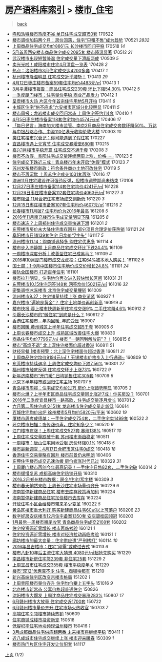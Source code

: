 [房产语料库索引](../../README.md)  > [楼市_住宅](楼市_住宅.md)
====
> [back](../README.md)

- [呼和浩特楼市热度不减 单日住宅成交超150套](http://jkwz.applinzi.com/ittc/6970570372222026756.html#%E5%91%BC%E5%92%8C%E6%B5%A9%E7%89%B9%E6%A5%BC%E5%B8%82%E7%83%AD%E5%BA%A6%E4%B8%8D%E5%87%8F+%E5%8D%95%E6%97%A5%E4%BD%8F%E5%AE%85%E6%88%90%E4%BA%A4%E8%B6%85150%E5%A5%97) 170522  
- [楼市调控加码两个月：房价回落，住宅“只租不售”成为趋势](http://jkwz.applinzi.com/ittc/6970012828206367748.html#%E6%A5%BC%E5%B8%82%E8%B0%83%E6%8E%A7%E5%8A%A0%E7%A0%81%E4%B8%A4%E4%B8%AA%E6%9C%88%EF%BC%9A%E6%88%BF%E4%BB%B7%E5%9B%9E%E8%90%BD%EF%BC%8C%E4%BD%8F%E5%AE%85%E2%80%9C%E5%8F%AA%E7%A7%9F%E4%B8%8D%E5%94%AE%E2%80%9D%E6%88%90%E4%B8%BA%E8%B6%8B%E5%8A%BF) 170521 *2832* 
- [上周商品住宅成交均价8861元 长沙楼市回归平稳](http://jkwz.applinzi.com/ittc/6968939892515013637.html#%E4%B8%8A%E5%91%A8%E5%95%86%E5%93%81%E4%BD%8F%E5%AE%85%E6%88%90%E4%BA%A4%E5%9D%87%E4%BB%B78861%E5%85%83+%E9%95%BF%E6%B2%99%E6%A5%BC%E5%B8%82%E5%9B%9E%E5%BD%92%E5%B9%B3%E7%A8%B3) 170518 *14* 
- [5月首周西安楼市商品住宅成交2095套 楼市降温显著](http://jkwz.applinzi.com/ittc/6966708155735098372.html#5%E6%9C%88%E9%A6%96%E5%91%A8%E8%A5%BF%E5%AE%89%E6%A5%BC%E5%B8%82%E5%95%86%E5%93%81%E4%BD%8F%E5%AE%85%E6%88%90%E4%BA%A42095%E5%A5%97+%E6%A5%BC%E5%B8%82%E9%99%8D%E6%B8%A9%E6%98%BE%E8%91%97) 170512 *21* 
- [武汉楼市出现短暂降温 住宅成交量下滑超两成](http://jkwz.applinzi.com/ittc/6965582103969268741.html#%E6%AD%A6%E6%B1%89%E6%A5%BC%E5%B8%82%E5%87%BA%E7%8E%B0%E7%9F%AD%E6%9A%82%E9%99%8D%E6%B8%A9+%E4%BD%8F%E5%AE%85%E6%88%90%E4%BA%A4%E9%87%8F%E4%B8%8B%E6%BB%91%E8%B6%85%E4%B8%A4%E6%88%90) 170509 *5* 
- [卖光光啦！咸阳楼市住宅4月清盘一览表](http://jkwz.applinzi.com/ittc/6961518348914394116.html#%E5%8D%96%E5%85%89%E5%85%89%E5%95%A6%EF%BC%81%E5%92%B8%E9%98%B3%E6%A5%BC%E5%B8%82%E4%BD%8F%E5%AE%854%E6%9C%88%E6%B8%85%E7%9B%98%E4%B8%80%E8%A7%88%E8%A1%A8) 170428 *2* 
- [热点：洛阳楼市3月住宅成交达4200多套](http://jkwz.applinzi.com/ittc/6957457898526475269.html#%E7%83%AD%E7%82%B9%EF%BC%9A%E6%B4%9B%E9%98%B3%E6%A5%BC%E5%B8%823%E6%9C%88%E4%BD%8F%E5%AE%85%E6%88%90%E4%BA%A4%E8%BE%BE4200%E5%A4%9A%E5%A5%97) 170417 *1* 
- [杭州楼市降温明显 住宅成交近乎腰斩！](http://jkwz.applinzi.com/ittc/6955961027370943493.html#%E6%9D%AD%E5%B7%9E%E6%A5%BC%E5%B8%82%E9%99%8D%E6%B8%A9%E6%98%8E%E6%98%BE+%E4%BD%8F%E5%AE%85%E6%88%90%E4%BA%A4%E8%BF%91%E4%B9%8E%E8%85%B0%E6%96%A9%EF%BC%81) 170413 *29* 
- [4月12日枣庄楼市备案59套住宅均价4483元/㎡](http://jkwz.applinzi.com/ittc/6955949306312918020.html#4%E6%9C%8812%E6%97%A5%E6%9E%A3%E5%BA%84%E6%A5%BC%E5%B8%82%E5%A4%87%E6%A1%8859%E5%A5%97%E4%BD%8F%E5%AE%85%E5%9D%87%E4%BB%B74483%E5%85%83%2F%E3%8E%A1) 170413 *1* 
- [3月平潭楼市报告：商品住宅成交239套 环比下降54.30%](http://jkwz.applinzi.com/ittc/6955678690447983620.html#3%E6%9C%88%E5%B9%B3%E6%BD%AD%E6%A5%BC%E5%B8%82%E6%8A%A5%E5%91%8A%EF%BC%9A%E5%95%86%E5%93%81%E4%BD%8F%E5%AE%85%E6%88%90%E4%BA%A4239%E5%A5%97+%E7%8E%AF%E6%AF%94%E4%B8%8B%E9%99%8D54.30%25) 170412 *5* 
- [一季度厦门楼市：住宅量价平稳 商业产品发力](http://jkwz.applinzi.com/ittc/6955566649699730437.html#%E4%B8%80%E5%AD%A3%E5%BA%A6%E5%8E%A6%E9%97%A8%E6%A5%BC%E5%B8%82%EF%BC%9A%E4%BD%8F%E5%AE%85%E9%87%8F%E4%BB%B7%E5%B9%B3%E7%A8%B3+%E5%95%86%E4%B8%9A%E4%BA%A7%E5%93%81%E5%8F%91%E5%8A%9B) 170412 *1* 
- [呈贡楼市火热 片区今年首宗住宅用地5月开拍](http://jkwz.applinzi.com/ittc/6955343295264850949.html#%E5%91%88%E8%B4%A1%E6%A5%BC%E5%B8%82%E7%81%AB%E7%83%AD+%E7%89%87%E5%8C%BA%E4%BB%8A%E5%B9%B4%E9%A6%96%E5%AE%97%E4%BD%8F%E5%AE%85%E7%94%A8%E5%9C%B05%E6%9C%88%E5%BC%80%E6%8B%8D) 170411 *6* 
- [主城区住宅“供不应求”六安楼市区域分化较明显](http://jkwz.applinzi.com/ittc/6955212785054123012.html#%E4%B8%BB%E5%9F%8E%E5%8C%BA%E4%BD%8F%E5%AE%85%E2%80%9C%E4%BE%9B%E4%B8%8D%E5%BA%94%E6%B1%82%E2%80%9D%E5%85%AD%E5%AE%89%E6%A5%BC%E5%B8%82%E5%8C%BA%E5%9F%9F%E5%88%86%E5%8C%96%E8%BE%83%E6%98%8E%E6%98%BE) 170411 *5* 
- [楼市周报：龙岩楼市成交回归常态 上周住宅签约114套](http://jkwz.applinzi.com/ittc/6954910236715516933.html#%E6%A5%BC%E5%B8%82%E5%91%A8%E6%8A%A5%EF%BC%9A%E9%BE%99%E5%B2%A9%E6%A5%BC%E5%B8%82%E6%88%90%E4%BA%A4%E5%9B%9E%E5%BD%92%E5%B8%B8%E6%80%81+%E4%B8%8A%E5%91%A8%E4%BD%8F%E5%AE%85%E7%AD%BE%E7%BA%A6114%E5%A5%97) 170410 *1* 
- [4月5日枣庄楼市备案118套住宅均价4574元/㎡](http://jkwz.applinzi.com/ittc/6953364886997435397.html#4%E6%9C%885%E6%97%A5%E6%9E%A3%E5%BA%84%E6%A5%BC%E5%B8%82%E5%A4%87%E6%A1%88118%E5%A5%97%E4%BD%8F%E5%AE%85%E5%9D%87%E4%BB%B74574%E5%85%83%2F%E3%8E%A1) 170406 *17* 
- [「每日昱言」海南加大楼市监管、南京2月商品住宅成交套数环降50%、万达与中银战略合作、中渝110亿港元收购伦敦大楼](http://jkwz.applinzi.com/ittc/6940708262025626628.html#%E3%80%8C%E6%AF%8F%E6%97%A5%E6%98%B1%E8%A8%80%E3%80%8D%E6%B5%B7%E5%8D%97%E5%8A%A0%E5%A4%A7%E6%A5%BC%E5%B8%82%E7%9B%91%E7%AE%A1%E3%80%81%E5%8D%97%E4%BA%AC2%E6%9C%88%E5%95%86%E5%93%81%E4%BD%8F%E5%AE%85%E6%88%90%E4%BA%A4%E5%A5%97%E6%95%B0%E7%8E%AF%E9%99%8D50%25%E3%80%81%E4%B8%87%E8%BE%BE%E4%B8%8E%E4%B8%AD%E9%93%B6%E6%88%98%E7%95%A5%E5%90%88%E4%BD%9C%E3%80%81%E4%B8%AD%E6%B8%9D110%E4%BA%BF%E6%B8%AF%E5%85%83%E6%94%B6%E8%B4%AD%E4%BC%A6%E6%95%A6%E5%A4%A7%E6%A5%BC) 170303 *10* 
- [类住宅楼市兴衰记：你可能遇到了假住宅](http://jkwz.applinzi.com/ittc/6939372709015454725.html#%E7%B1%BB%E4%BD%8F%E5%AE%85%E6%A5%BC%E5%B8%82%E5%85%B4%E8%A1%B0%E8%AE%B0%EF%BC%9A%E4%BD%A0%E5%8F%AF%E8%83%BD%E9%81%87%E5%88%B0%E4%BA%86%E5%81%87%E4%BD%8F%E5%AE%85) 170227  
- [宜昌楼市遇上元宵节 住宅成交暴增至680套](http://jkwz.applinzi.com/ittc/6934890631314015237.html#%E5%AE%9C%E6%98%8C%E6%A5%BC%E5%B8%82%E9%81%87%E4%B8%8A%E5%85%83%E5%AE%B5%E8%8A%82+%E4%BD%8F%E5%AE%85%E6%88%90%E4%BA%A4%E6%9A%B4%E5%A2%9E%E8%87%B3680%E5%A5%97) 170215  
- [嘉兴1月楼市平稳开篇 住宅成交不满千套](http://jkwz.applinzi.com/ittc/6932242867266520069.html#%E5%98%89%E5%85%B41%E6%9C%88%E6%A5%BC%E5%B8%82%E5%B9%B3%E7%A8%B3%E5%BC%80%E7%AF%87+%E4%BD%8F%E5%AE%85%E6%88%90%E4%BA%A4%E4%B8%8D%E6%BB%A1%E5%8D%83%E5%A5%97) 170208 *3* 
- [楼市不放假，阜阳住宅成交量连续两周上涨，价格······](http://jkwz.applinzi.com/ittc/6926434721545585668.html#%E6%A5%BC%E5%B8%82%E4%B8%8D%E6%94%BE%E5%81%87%EF%BC%8C%E9%98%9C%E9%98%B3%E4%BD%8F%E5%AE%85%E6%88%90%E4%BA%A4%E9%87%8F%E8%BF%9E%E7%BB%AD%E4%B8%A4%E5%91%A8%E4%B8%8A%E6%B6%A8%EF%BC%8C%E4%BB%B7%E6%A0%BC%C2%B7%C2%B7%C2%B7%C2%B7%C2%B7%C2%B7) 170123 *5* 
- [住宅成交下跌近三成！青岛楼市年末开启“休假”模式](http://jkwz.applinzi.com/ittc/6926363228132344837.html#%E4%BD%8F%E5%AE%85%E6%88%90%E4%BA%A4%E4%B8%8B%E8%B7%8C%E8%BF%91%E4%B8%89%E6%88%90%EF%BC%81%E9%9D%92%E5%B2%9B%E6%A5%BC%E5%B8%82%E5%B9%B4%E6%9C%AB%E5%BC%80%E5%90%AF%E2%80%9C%E4%BC%91%E5%81%87%E2%80%9D%E6%A8%A1%E5%BC%8F) 170123 *7* 
- [苏州发布楼市新政：符合条件商办土地可改住宅](http://jkwz.applinzi.com/ittc/6924880348705195012.html#%E8%8B%8F%E5%B7%9E%E5%8F%91%E5%B8%83%E6%A5%BC%E5%B8%82%E6%96%B0%E6%94%BF%EF%BC%9A%E7%AC%A6%E5%90%88%E6%9D%A1%E4%BB%B6%E5%95%86%E5%8A%9E%E5%9C%9F%E5%9C%B0%E5%8F%AF%E6%94%B9%E4%BD%8F%E5%AE%85) 170119 *5* 
- [楼市不再沉默 上周苏住宅成交1031套再涨](http://jkwz.applinzi.com/ittc/6923722775411033092.html#%E6%A5%BC%E5%B8%82%E4%B8%8D%E5%86%8D%E6%B2%89%E9%BB%98+%E4%B8%8A%E5%91%A8%E8%8B%8F%E4%BD%8F%E5%AE%85%E6%88%90%E4%BA%A41031%E5%A5%97%E5%86%8D%E6%B6%A8) 170116 *17* 
- [澳洲11月住宅建设许可强劲反弹，但楼市调整期尚未结束](http://jkwz.applinzi.com/ittc/6921160288337658884.html#%E6%BE%B3%E6%B4%B211%E6%9C%88%E4%BD%8F%E5%AE%85%E5%BB%BA%E8%AE%BE%E8%AE%B8%E5%8F%AF%E5%BC%BA%E5%8A%B2%E5%8F%8D%E5%BC%B9%EF%BC%8C%E4%BD%86%E6%A5%BC%E5%B8%82%E8%B0%83%E6%95%B4%E6%9C%9F%E5%B0%9A%E6%9C%AA%E7%BB%93%E6%9D%9F) 170109  
- [12月27日枣庄楼市备案114套住宅均价4241元/㎡](http://jkwz.applinzi.com/ittc/6916623498859774981.html#12%E6%9C%8827%E6%97%A5%E6%9E%A3%E5%BA%84%E6%A5%BC%E5%B8%82%E5%A4%87%E6%A1%88114%E5%A5%97%E4%BD%8F%E5%AE%85%E5%9D%87%E4%BB%B74241%E5%85%83%2F%E3%8E%A1) 161228  
- [12月26日枣庄楼市备案112套住宅均价4063元/㎡](http://jkwz.applinzi.com/ittc/6916264757043921925.html#12%E6%9C%8826%E6%97%A5%E6%9E%A3%E5%BA%84%E6%A5%BC%E5%B8%82%E5%A4%87%E6%A1%88112%E5%A5%97%E4%BD%8F%E5%AE%85%E5%9D%87%E4%BB%B74063%E5%85%83%2F%E3%8E%A1) 161227 *3* 
- [楼市降温 11月合肥住宅市场成交创新低](http://jkwz.applinzi.com/ittc/6913652443107034117.html#%E6%A5%BC%E5%B8%82%E9%99%8D%E6%B8%A9+11%E6%9C%88%E5%90%88%E8%82%A5%E4%BD%8F%E5%AE%85%E5%B8%82%E5%9C%BA%E6%88%90%E4%BA%A4%E5%88%9B%E6%96%B0%E4%BD%8E) 161220 *3* 
- [12月15日枣庄楼市备案107套住宅均价4607元/㎡](http://jkwz.applinzi.com/ittc/6912195640506713093.html#12%E6%9C%8815%E6%97%A5%E6%9E%A3%E5%BA%84%E6%A5%BC%E5%B8%82%E5%A4%87%E6%A1%88107%E5%A5%97%E4%BD%8F%E5%AE%85%E5%9D%87%E4%BB%B74607%E5%85%83%2F%E3%8E%A1) 161216 *2* 
- [长春楼市11月破7 住宅均价为2016年最高](http://jkwz.applinzi.com/ittc/6909320472641930245.html#%E9%95%BF%E6%98%A5%E6%A5%BC%E5%B8%8211%E6%9C%88%E7%A0%B47+%E4%BD%8F%E5%AE%85%E5%9D%87%E4%BB%B7%E4%B8%BA2016%E5%B9%B4%E6%9C%80%E9%AB%98) 161208 *5* 
- [2016年11月南充楼市住宅成交量明显下降](http://jkwz.applinzi.com/ittc/6908185128840201220.html#2016%E5%B9%B411%E6%9C%88%E5%8D%97%E5%85%85%E6%A5%BC%E5%B8%82%E4%BD%8F%E5%AE%85%E6%88%90%E4%BA%A4%E9%87%8F%E6%98%8E%E6%98%BE%E4%B8%8B%E9%99%8D) 161205 *8* 
- [楼市速冻？上周郑州住宅成交量快速下滑](http://jkwz.applinzi.com/ittc/6906535552727122949.html#%E6%A5%BC%E5%B8%82%E9%80%9F%E5%86%BB%EF%BC%9F%E4%B8%8A%E5%91%A8%E9%83%91%E5%B7%9E%E4%BD%8F%E5%AE%85%E6%88%90%E4%BA%A4%E9%87%8F%E5%BF%AB%E9%80%9F%E4%B8%8B%E6%BB%91) 161201 *2* 
- [东莞楼市房价未大降住宅库存回升 部分项目合理定价获热销](http://jkwz.applinzi.com/ittc/6902973420681036805.html#%E4%B8%9C%E8%8E%9E%E6%A5%BC%E5%B8%82%E6%88%BF%E4%BB%B7%E6%9C%AA%E5%A4%A7%E9%99%8D%E4%BD%8F%E5%AE%85%E5%BA%93%E5%AD%98%E5%9B%9E%E5%8D%87+%E9%83%A8%E5%88%86%E9%A1%B9%E7%9B%AE%E5%90%88%E7%90%86%E5%AE%9A%E4%BB%B7%E8%8E%B7%E7%83%AD%E9%94%80) 161121 *24* 
- [阜阳楼市日销139套住宅 日均价“7字头”](http://jkwz.applinzi.com/ittc/6901430307676226564.html#%E9%98%9C%E9%98%B3%E6%A5%BC%E5%B8%82%E6%97%A5%E9%94%80139%E5%A5%97%E4%BD%8F%E5%AE%85+%E6%97%A5%E5%9D%87%E4%BB%B7%E2%80%9C7%E5%AD%97%E5%A4%B4%E2%80%9D) 161117 *5* 
- [沧州楼市11.14：购商铺选择多 购住宅优惠多](http://jkwz.applinzi.com/ittc/6900289747410224132.html#%E6%B2%A7%E5%B7%9E%E6%A5%BC%E5%B8%8211.14%EF%BC%9A%E8%B4%AD%E5%95%86%E9%93%BA%E9%80%89%E6%8B%A9%E5%A4%9A+%E8%B4%AD%E4%BD%8F%E5%AE%85%E4%BC%98%E6%83%A0%E5%A4%9A) 161114 *4* 
- [楼市步入冷静期 上月商品住宅成交环比下跌24.4%](http://jkwz.applinzi.com/ittc/6898465757897163781.html#%E6%A5%BC%E5%B8%82%E6%AD%A5%E5%85%A5%E5%86%B7%E9%9D%99%E6%9C%9F+%E4%B8%8A%E6%9C%88%E5%95%86%E5%93%81%E4%BD%8F%E5%AE%85%E6%88%90%E4%BA%A4%E7%8E%AF%E6%AF%94%E4%B8%8B%E8%B7%8C24.4%25) 161109  
- [一周楼市深度分析｜改善型住宅已成黑马？](http://jkwz.applinzi.com/ittc/6898426486809166853.html#%E4%B8%80%E5%91%A8%E6%A5%BC%E5%B8%82%E6%B7%B1%E5%BA%A6%E5%88%86%E6%9E%90%EF%BD%9C%E6%94%B9%E5%96%84%E5%9E%8B%E4%BD%8F%E5%AE%85%E5%B7%B2%E6%88%90%E9%BB%91%E9%A9%AC%EF%BC%9F) 161109 *4* 
- [2016年10月厦门楼市成交龙虎榜；住宅64%被本地人购买！](http://jkwz.applinzi.com/ittc/6895829626332382212.html#2016%E5%B9%B410%E6%9C%88%E5%8E%A6%E9%97%A8%E6%A5%BC%E5%B8%82%E6%88%90%E4%BA%A4%E9%BE%99%E8%99%8E%E6%A6%9C%EF%BC%9B%E4%BD%8F%E5%AE%8564%25%E8%A2%AB%E6%9C%AC%E5%9C%B0%E4%BA%BA%E8%B4%AD%E4%B9%B0%EF%BC%81) 161102 *5* 
- [国土部：1-9月中国楼市住宅地价成交价增长24.8%](http://jkwz.applinzi.com/ittc/6895491454373200901.html#%E5%9B%BD%E5%9C%9F%E9%83%A8%EF%BC%9A1-9%E6%9C%88%E4%B8%AD%E5%9B%BD%E6%A5%BC%E5%B8%82%E4%BD%8F%E5%AE%85%E5%9C%B0%E4%BB%B7%E6%88%90%E4%BA%A4%E4%BB%B7%E5%A2%9E%E9%95%BF24.8%25) 161101 *24* 
- [接轨全国楼市 打造百年住宅](http://jkwz.applinzi.com/ittc/6895348098154365956.html#%E6%8E%A5%E8%BD%A8%E5%85%A8%E5%9B%BD%E6%A5%BC%E5%B8%82+%E6%89%93%E9%80%A0%E7%99%BE%E5%B9%B4%E4%BD%8F%E5%AE%85) 161101  
- [楼市拉升明显，住宅地价再次进入较快增长区间](http://jkwz.applinzi.com/ittc/6895156770502083588.html#%E6%A5%BC%E5%B8%82%E6%8B%89%E5%8D%87%E6%98%8E%E6%98%BE%EF%BC%8C%E4%BD%8F%E5%AE%85%E5%9C%B0%E4%BB%B7%E5%86%8D%E6%AC%A1%E8%BF%9B%E5%85%A5%E8%BE%83%E5%BF%AB%E5%A2%9E%E9%95%BF%E5%8C%BA%E9%97%B4) 161031 *31* 
- [东莞楼市10.15住宅网签148套 网签均价15021元/㎡](http://jkwz.applinzi.com/ittc/6889682924508546053.html#%E4%B8%9C%E8%8E%9E%E6%A5%BC%E5%B8%8210.15%E4%BD%8F%E5%AE%85%E7%BD%91%E7%AD%BE148%E5%A5%97+%E7%BD%91%E7%AD%BE%E5%9D%87%E4%BB%B715021%E5%85%83%2F%E3%8E%A1) 161016 *32* 
- [密集调控冰冻楼市 北京住宅成交量腰斩](http://jkwz.applinzi.com/ittc/6887127984854533124.html#%E5%AF%86%E9%9B%86%E8%B0%83%E6%8E%A7%E5%86%B0%E5%86%BB%E6%A5%BC%E5%B8%82+%E5%8C%97%E4%BA%AC%E4%BD%8F%E5%AE%85%E6%88%90%E4%BA%A4%E9%87%8F%E8%85%B0%E6%96%A9) 161009  
- [沧州楼市9.27：住宅销量持续上涨 商业渐紧](http://jkwz.applinzi.com/ittc/6882531151599633413.html#%E6%B2%A7%E5%B7%9E%E6%A5%BC%E5%B8%829.27%EF%BC%9A%E4%BD%8F%E5%AE%85%E9%94%80%E9%87%8F%E6%8C%81%E7%BB%AD%E4%B8%8A%E6%B6%A8+%E5%95%86%E4%B8%9A%E6%B8%90%E7%B4%A7) 160927 *1* 
- [嘉兴楼市“遍地是黄金”？ 住宅土地单价再创新高](http://jkwz.applinzi.com/ittc/6879614487610541061.html#%E5%98%89%E5%85%B4%E6%A5%BC%E5%B8%82%E2%80%9C%E9%81%8D%E5%9C%B0%E6%98%AF%E9%BB%84%E9%87%91%E2%80%9D%EF%BC%9F+%E4%BD%8F%E5%AE%85%E5%9C%9F%E5%9C%B0%E5%8D%95%E4%BB%B7%E5%86%8D%E5%88%9B%E6%96%B0%E9%AB%98) 160919 *4* 
- [楼市快报:蓉上楼市快周新房住宅成交涨9% 二手住宅降4.6%](http://jkwz.applinzi.com/ittc/6876926700054643716.html#%E6%A5%BC%E5%B8%82%E5%BF%AB%E6%8A%A5%3A%E8%93%89%E4%B8%8A%E6%A5%BC%E5%B8%82%E5%BF%AB%E5%91%A8%E6%96%B0%E6%88%BF%E4%BD%8F%E5%AE%85%E6%88%90%E4%BA%A4%E6%B6%A89%25+%E4%BA%8C%E6%89%8B%E4%BD%8F%E5%AE%85%E9%99%8D4.6%25) 160912 *2* 
- [引爆长沙楼市的“微住宅”到底是什么？](http://jkwz.applinzi.com/ittc/6876901896949859332.html#%E5%BC%95%E7%88%86%E9%95%BF%E6%B2%99%E6%A5%BC%E5%B8%82%E7%9A%84%E2%80%9C%E5%BE%AE%E4%BD%8F%E5%AE%85%E2%80%9D%E5%88%B0%E5%BA%95%E6%98%AF%E4%BB%80%E4%B9%88%EF%BC%9F) 160912 *2* 
- [香港住宅楼市 - 年内回暖, 年底受压](http://jkwz.applinzi.com/ittc/6875161292393939973.html#%E9%A6%99%E6%B8%AF%E4%BD%8F%E5%AE%85%E6%A5%BC%E5%B8%82+-+%E5%B9%B4%E5%86%85%E5%9B%9E%E6%9A%96%2C+%E5%B9%B4%E5%BA%95%E5%8F%97%E5%8E%8B) 160907  
- [楼市回暖 黄州城区上半年住宅成交超5千套](http://jkwz.applinzi.com/ittc/6874320120939283461.html#%E6%A5%BC%E5%B8%82%E5%9B%9E%E6%9A%96+%E9%BB%84%E5%B7%9E%E5%9F%8E%E5%8C%BA%E4%B8%8A%E5%8D%8A%E5%B9%B4%E4%BD%8F%E5%AE%85%E6%88%90%E4%BA%A4%E8%B6%855%E5%8D%83%E5%A5%97) 160905 *6* 
- [上周长春楼市成交上升 成熟区域改善住宅火爆](http://jkwz.applinzi.com/ittc/6872162271555486724.html#%E4%B8%8A%E5%91%A8%E9%95%BF%E6%98%A5%E6%A5%BC%E5%B8%82%E6%88%90%E4%BA%A4%E4%B8%8A%E5%8D%87+%E6%88%90%E7%86%9F%E5%8C%BA%E5%9F%9F%E6%94%B9%E5%96%84%E4%BD%8F%E5%AE%85%E7%81%AB%E7%88%86) 160830  
- [商品住宅均价7796元/㎡ 楼市 ”一朝回到解放前”？！](http://jkwz.applinzi.com/ittc/6866651002249413636.html#%E5%95%86%E5%93%81%E4%BD%8F%E5%AE%85%E5%9D%87%E4%BB%B77796%E5%85%83%2F%E3%8E%A1+%E6%A5%BC%E5%B8%82+%E2%80%9D%E4%B8%80%E6%9C%9D%E5%9B%9E%E5%88%B0%E8%A7%A3%E6%94%BE%E5%89%8D%E2%80%9D%EF%BC%9F%EF%BC%81) 160815 *6* 
- [楼市“高烧不退” 北上深住宅楼面价超过香港](http://jkwz.applinzi.com/ittc/6865139839846056964.html#%E6%A5%BC%E5%B8%82%E2%80%9C%E9%AB%98%E7%83%A7%E4%B8%8D%E9%80%80%E2%80%9D+%E5%8C%97%E4%B8%8A%E6%B7%B1%E4%BD%8F%E5%AE%85%E6%A5%BC%E9%9D%A2%E4%BB%B7%E8%B6%85%E8%BF%87%E9%A6%99%E6%B8%AF) 160811 *51* 
- [财经早餐 |楼市预警：北上深住宅楼面价超过香港](http://jkwz.applinzi.com/ittc/6865028606799119365.html#%E8%B4%A2%E7%BB%8F%E6%97%A9%E9%A4%90+%7C%E6%A5%BC%E5%B8%82%E9%A2%84%E8%AD%A6%EF%BC%9A%E5%8C%97%E4%B8%8A%E6%B7%B1%E4%BD%8F%E5%AE%85%E6%A5%BC%E9%9D%A2%E4%BB%B7%E8%B6%85%E8%BF%87%E9%A6%99%E6%B8%AF) 160811 *21* 
- [上周商品住宅均价9194元/㎡！无锡楼市价格步入上行通道~](http://jkwz.applinzi.com/ittc/6864397785218155525.html#%E4%B8%8A%E5%91%A8%E5%95%86%E5%93%81%E4%BD%8F%E5%AE%85%E5%9D%87%E4%BB%B79194%E5%85%83%2F%E3%8E%A1%EF%BC%81%E6%97%A0%E9%94%A1%E6%A5%BC%E5%B8%82%E4%BB%B7%E6%A0%BC%E6%AD%A5%E5%85%A5%E4%B8%8A%E8%A1%8C%E9%80%9A%E9%81%93%7E) 160809 *10* 
- [东莞楼市持续遇冷 上周住宅成交均价下跌7.56%](http://jkwz.applinzi.com/ittc/6861338199925982212.html#%E4%B8%9C%E8%8E%9E%E6%A5%BC%E5%B8%82%E6%8C%81%E7%BB%AD%E9%81%87%E5%86%B7+%E4%B8%8A%E5%91%A8%E4%BD%8F%E5%AE%85%E6%88%90%E4%BA%A4%E5%9D%87%E4%BB%B7%E4%B8%8B%E8%B7%8C7.56%25) 160801 *27* 
- [福州楼市触底反弹 住宅成交环比上涨73%](http://jkwz.applinzi.com/ittc/6857685106772411396.html#%E7%A6%8F%E5%B7%9E%E6%A5%BC%E5%B8%82%E8%A7%A6%E5%BA%95%E5%8F%8D%E5%BC%B9+%E4%BD%8F%E5%AE%85%E6%88%90%E4%BA%A4%E7%8E%AF%E6%AF%94%E4%B8%8A%E6%B6%A873%25) 160722 *9* 
- [新年济南楼市“开门暖” 日均销售住宅305套](http://jkwz.applinzi.com/ittc/6849468160365036549.html#%E6%96%B0%E5%B9%B4%E6%B5%8E%E5%8D%97%E6%A5%BC%E5%B8%82%E2%80%9C%E5%BC%80%E9%97%A8%E6%9A%96%E2%80%9D+%E6%97%A5%E5%9D%87%E9%94%80%E5%94%AE%E4%BD%8F%E5%AE%85305%E5%A5%97) 160709 *6* 
- [北京下半年楼市或回归住宅主场](http://jkwz.applinzi.com/ittc/6852158780342797317.html#%E5%8C%97%E4%BA%AC%E4%B8%8B%E5%8D%8A%E5%B9%B4%E6%A5%BC%E5%B8%82%E6%88%96%E5%9B%9E%E5%BD%92%E4%BD%8F%E5%AE%85%E4%B8%BB%E5%9C%BA) 160707 *5* 
- [青岛楼市周报：住宅成交均价过万 房价上涨趋势明显](http://jkwz.applinzi.com/ittc/6851293487567471620.html#%E9%9D%92%E5%B2%9B%E6%A5%BC%E5%B8%82%E5%91%A8%E6%8A%A5%EF%BC%9A%E4%BD%8F%E5%AE%85%E6%88%90%E4%BA%A4%E5%9D%87%E4%BB%B7%E8%BF%87%E4%B8%87+%E6%88%BF%E4%BB%B7%E4%B8%8A%E6%B6%A8%E8%B6%8B%E5%8A%BF%E6%98%8E%E6%98%BE) 160705 *3* 
- [楼市火爆？上半年市区商品住宅成交量同比涨近7成！你买房没？](http://jkwz.applinzi.com/ittc/6849939692841337860.html#%E6%A5%BC%E5%B8%82%E7%81%AB%E7%88%86%EF%BC%9F%E4%B8%8A%E5%8D%8A%E5%B9%B4%E5%B8%82%E5%8C%BA%E5%95%86%E5%93%81%E4%BD%8F%E5%AE%85%E6%88%90%E4%BA%A4%E9%87%8F%E5%90%8C%E6%AF%94%E6%B6%A8%E8%BF%917%E6%88%90%EF%BC%81%E4%BD%A0%E4%B9%B0%E6%88%BF%E6%B2%A1%EF%BC%9F) 160701  
- [2016年二季度宜昌楼市一路高歌，住宅成交量逐月增长](http://jkwz.applinzi.com/ittc/6849931384701060101.html#2016%E5%B9%B4%E4%BA%8C%E5%AD%A3%E5%BA%A6%E5%AE%9C%E6%98%8C%E6%A5%BC%E5%B8%82%E4%B8%80%E8%B7%AF%E9%AB%98%E6%AD%8C%EF%BC%8C%E4%BD%8F%E5%AE%85%E6%88%90%E4%BA%A4%E9%87%8F%E9%80%90%E6%9C%88%E5%A2%9E%E9%95%BF) 160701 *2* 
- [六月第二周住宅成交151套 龙岩楼市住宅成交量走新低](http://jkwz.applinzi.com/ittc/6843633659055440900.html#%E5%85%AD%E6%9C%88%E7%AC%AC%E4%BA%8C%E5%91%A8%E4%BD%8F%E5%AE%85%E6%88%90%E4%BA%A4151%E5%A5%97+%E9%BE%99%E5%B2%A9%E6%A5%BC%E5%B8%82%E4%BD%8F%E5%AE%85%E6%88%90%E4%BA%A4%E9%87%8F%E8%B5%B0%E6%96%B0%E4%BD%8E) 160614  
- [百城住宅均价出炉 徐州楼市5月均价5820元/平米](http://jkwz.applinzi.com/ittc/6839086312694760453.html#%E7%99%BE%E5%9F%8E%E4%BD%8F%E5%AE%85%E5%9D%87%E4%BB%B7%E5%87%BA%E7%82%89+%E5%BE%90%E5%B7%9E%E6%A5%BC%E5%B8%825%E6%9C%88%E5%9D%87%E4%BB%B75820%E5%85%83%2F%E5%B9%B3%E7%B1%B3) 160602 *19* 
- [厦楼市周考成绩单：一手住宅成交754套，二手住宅卖1499套](http://jkwz.applinzi.com/ittc/6835171912954938372.html#%E5%8E%A6%E6%A5%BC%E5%B8%82%E5%91%A8%E8%80%83%E6%88%90%E7%BB%A9%E5%8D%95%EF%BC%9A%E4%B8%80%E6%89%8B%E4%BD%8F%E5%AE%85%E6%88%90%E4%BA%A4754%E5%A5%97%EF%BC%8C%E4%BA%8C%E6%89%8B%E4%BD%8F%E5%AE%85%E5%8D%961499%E5%A5%97) 160522 *3* 
- [环京楼市扫描：夜传涨价声，住宅知多少？](http://jkwz.applinzi.com/ittc/6834316834291319812.html#%E7%8E%AF%E4%BA%AC%E6%A5%BC%E5%B8%82%E6%89%AB%E6%8F%8F%EF%BC%9A%E5%A4%9C%E4%BC%A0%E6%B6%A8%E4%BB%B7%E5%A3%B0%EF%BC%8C%E4%BD%8F%E5%AE%85%E7%9F%A5%E5%A4%9A%E5%B0%91%EF%BC%9F) 160520 *9* 
- [江门楼市疯涨！上周住宅成交527套 暴涨138%](http://jkwz.applinzi.com/ittc/6833126822493291525.html#%E6%B1%9F%E9%97%A8%E6%A5%BC%E5%B8%82%E7%96%AF%E6%B6%A8%EF%BC%81%E4%B8%8A%E5%91%A8%E4%BD%8F%E5%AE%85%E6%88%90%E4%BA%A4527%E5%A5%97+%E6%9A%B4%E6%B6%A8138%25) 160517 *10* 
- [上周住宅成交量跌破千套 苏州楼市渐趋稳定](http://jkwz.applinzi.com/ittc/6830876687180760068.html#%E4%B8%8A%E5%91%A8%E4%BD%8F%E5%AE%85%E6%88%90%E4%BA%A4%E9%87%8F%E8%B7%8C%E7%A0%B4%E5%8D%83%E5%A5%97+%E8%8B%8F%E5%B7%9E%E6%A5%BC%E5%B8%82%E6%B8%90%E8%B6%8B%E7%A8%B3%E5%AE%9A) 160511  
- [一周楼市：唐山住宅用地受限 房价环降0.1%](http://jkwz.applinzi.com/ittc/6822467931438842885.html#%E4%B8%80%E5%91%A8%E6%A5%BC%E5%B8%82%EF%BC%9A%E5%94%90%E5%B1%B1%E4%BD%8F%E5%AE%85%E7%94%A8%E5%9C%B0%E5%8F%97%E9%99%90+%E6%88%BF%E4%BB%B7%E7%8E%AF%E9%99%8D0.1%25) 160418 *5* 
- [楼市最新调查：4月17日合肥市区住宅0成交](http://jkwz.applinzi.com/ittc/6822348369246553093.html#%E6%A5%BC%E5%B8%82%E6%9C%80%E6%96%B0%E8%B0%83%E6%9F%A5%EF%BC%9A4%E6%9C%8817%E6%97%A5%E5%90%88%E8%82%A5%E5%B8%82%E5%8C%BA%E4%BD%8F%E5%AE%850%E6%88%90%E4%BA%A4) 160418 *18* 
- [香港住宅交易量略有回升 楼市前景仍未明朗](http://jkwz.applinzi.com/ittc/6818000009769272324.html#%E9%A6%99%E6%B8%AF%E4%BD%8F%E5%AE%85%E4%BA%A4%E6%98%93%E9%87%8F%E7%95%A5%E6%9C%89%E5%9B%9E%E5%8D%87+%E6%A5%BC%E5%B8%82%E5%89%8D%E6%99%AF%E4%BB%8D%E6%9C%AA%E6%98%8E%E6%9C%97) 160406  
- [东莞住宅楼市成交迅速放缓 房价疯涨时代已过](http://jkwz.applinzi.com/ittc/6814957453716227077.html#%E4%B8%9C%E8%8E%9E%E4%BD%8F%E5%AE%85%E6%A5%BC%E5%B8%82%E6%88%90%E4%BA%A4%E8%BF%85%E9%80%9F%E6%94%BE%E7%BC%93+%E6%88%BF%E4%BB%B7%E7%96%AF%E6%B6%A8%E6%97%B6%E4%BB%A3%E5%B7%B2%E8%BF%87) 160329 *31* 
- [上周厦门楼市再创今年最高记录！一手住宅日售82套，二手住宅破](http://jkwz.applinzi.com/ittc/6809372242982994948.html#%E4%B8%8A%E5%91%A8%E5%8E%A6%E9%97%A8%E6%A5%BC%E5%B8%82%E5%86%8D%E5%88%9B%E4%BB%8A%E5%B9%B4%E6%9C%80%E9%AB%98%E8%AE%B0%E5%BD%95%EF%BC%81%E4%B8%80%E6%89%8B%E4%BD%8F%E5%AE%85%E6%97%A5%E5%94%AE82%E5%A5%97%EF%BC%8C%E4%BA%8C%E6%89%8B%E4%BD%8F%E5%AE%85%E7%A0%B4) 160314 *3* 
- [楼市缓慢复苏 成都高端住宅热销开局](http://jkwz.applinzi.com/ittc/6807879482916471812.html#%E6%A5%BC%E5%B8%82%E7%BC%93%E6%85%A2%E5%A4%8D%E8%8B%8F+%E6%88%90%E9%83%BD%E9%AB%98%E7%AB%AF%E4%BD%8F%E5%AE%85%E7%83%AD%E9%94%80%E5%BC%80%E5%B1%80) 160310  
- [2016.2月郑州楼市数据：房企/住宅/写字楼](http://jkwz.applinzi.com/ittc/6807506000420537349.html#2016.2%E6%9C%88%E9%83%91%E5%B7%9E%E6%A5%BC%E5%B8%82%E6%95%B0%E6%8D%AE%EF%BC%9A%E6%88%BF%E4%BC%81%2F%E4%BD%8F%E5%AE%85%2F%E5%86%99%E5%AD%97%E6%A5%BC) 160309 *3* 
- [楼市春天悄然来临 上周长沙住宅市场量价齐升](http://jkwz.applinzi.com/ittc/6804282818293138437.html#%E6%A5%BC%E5%B8%82%E6%98%A5%E5%A4%A9%E6%82%84%E7%84%B6%E6%9D%A5%E4%B8%B4+%E4%B8%8A%E5%91%A8%E9%95%BF%E6%B2%99%E4%BD%8F%E5%AE%85%E5%B8%82%E5%9C%BA%E9%87%8F%E4%BB%B7%E9%BD%90%E5%8D%87) 160229 *6* 
- [海南暂停新建商品住宅 楼市去库存政策再加码](http://jkwz.applinzi.com/ittc/6802448713393898500.html#%E6%B5%B7%E5%8D%97%E6%9A%82%E5%81%9C%E6%96%B0%E5%BB%BA%E5%95%86%E5%93%81%E4%BD%8F%E5%AE%85+%E6%A5%BC%E5%B8%82%E5%8E%BB%E5%BA%93%E5%AD%98%E6%94%BF%E7%AD%96%E5%86%8D%E5%8A%A0%E7%A0%81) 160224  
- [海南暂停新建商品住宅加快楼市去库存](http://jkwz.applinzi.com/ittc/6802408721225352197.html#%E6%B5%B7%E5%8D%97%E6%9A%82%E5%81%9C%E6%96%B0%E5%BB%BA%E5%95%86%E5%93%81%E4%BD%8F%E5%AE%85%E5%8A%A0%E5%BF%AB%E6%A5%BC%E5%B8%82%E5%8E%BB%E5%BA%93%E5%AD%98) 160224  
- [开放住宅小区会给楼市带来多少变革](http://jkwz.applinzi.com/ittc/6801725215218336773.html#%E5%BC%80%E6%94%BE%E4%BD%8F%E5%AE%85%E5%B0%8F%E5%8C%BA%E4%BC%9A%E7%BB%99%E6%A5%BC%E5%B8%82%E5%B8%A6%E6%9D%A5%E5%A4%9A%E5%B0%91%E5%8F%98%E9%9D%A9) 160222 *5* 
- [黄岛区楼市重大利好   购买新建商品住宅60㎡以上可落户](http://jkwz.applinzi.com/ittc/6795605136785277957.html#%E9%BB%84%E5%B2%9B%E5%8C%BA%E6%A5%BC%E5%B8%82%E9%87%8D%E5%A4%A7%E5%88%A9%E5%A5%BD+++%E8%B4%AD%E4%B9%B0%E6%96%B0%E5%BB%BA%E5%95%86%E5%93%81%E4%BD%8F%E5%AE%8560%E3%8E%A1%E4%BB%A5%E4%B8%8A%E5%8F%AF%E8%90%BD%E6%88%B7) 160206 *23* 
- [数字好房安庆楼市12月住宅备案1350套 安庆碧桂园领冠](http://jkwz.applinzi.com/ittc/6794638234038567940.html#%E6%95%B0%E5%AD%97%E5%A5%BD%E6%88%BF%E5%AE%89%E5%BA%86%E6%A5%BC%E5%B8%8212%E6%9C%88%E4%BD%8F%E5%AE%85%E5%A4%87%E6%A1%881350%E5%A5%97+%E5%AE%89%E5%BA%86%E7%A2%A7%E6%A1%82%E5%9B%AD%E9%A2%86%E5%86%A0) 160203  
- [1月最后一周楼市翘尾收官 青岛商品住宅成交2108套](http://jkwz.applinzi.com/ittc/6794258545600103429.html#1%E6%9C%88%E6%9C%80%E5%90%8E%E4%B8%80%E5%91%A8%E6%A5%BC%E5%B8%82%E7%BF%98%E5%B0%BE%E6%94%B6%E5%AE%98+%E9%9D%92%E5%B2%9B%E5%95%86%E5%93%81%E4%BD%8F%E5%AE%85%E6%88%90%E4%BA%A42108%E5%A5%97) 160202  
- [住宅投资逼近零增长 楼市再临考验](http://jkwz.applinzi.com/ittc/6789705284570317829.html#%E4%BD%8F%E5%AE%85%E6%8A%95%E8%B5%84%E9%80%BC%E8%BF%91%E9%9B%B6%E5%A2%9E%E9%95%BF+%E6%A5%BC%E5%B8%82%E5%86%8D%E4%B8%B4%E8%80%83%E9%AA%8C) 160121 *1* 
- [住宅投资逼近零增长 楼市对经济拉动再临考验](http://jkwz.applinzi.com/ittc/6789678812476474372.html#%E4%BD%8F%E5%AE%85%E6%8A%95%E8%B5%84%E9%80%BC%E8%BF%91%E9%9B%B6%E5%A2%9E%E9%95%BF+%E6%A5%BC%E5%B8%82%E5%AF%B9%E7%BB%8F%E6%B5%8E%E6%8B%89%E5%8A%A8%E5%86%8D%E4%B8%B4%E8%80%83%E9%AA%8C) 160121 *1* 
- [廊坊楼市的最大变量：住宅供应遭“严刑拷打”](http://jkwz.applinzi.com/ittc/6787175659982029828.html#%E5%BB%8A%E5%9D%8A%E6%A5%BC%E5%B8%82%E7%9A%84%E6%9C%80%E5%A4%A7%E5%8F%98%E9%87%8F%EF%BC%9A%E4%BD%8F%E5%AE%85%E4%BE%9B%E5%BA%94%E9%81%AD%E2%80%9C%E4%B8%A5%E5%88%91%E6%8B%B7%E6%89%93%E2%80%9D) 160114 *10* 
- [2016年昌吉楼市：住宅“刚需”或成过去式](http://jkwz.applinzi.com/ittc/6786765869208306693.html#2016%E5%B9%B4%E6%98%8C%E5%90%89%E6%A5%BC%E5%B8%82%EF%BC%9A%E4%BD%8F%E5%AE%85%E2%80%9C%E5%88%9A%E9%9C%80%E2%80%9D%E6%88%96%E6%88%90%E8%BF%87%E5%8E%BB%E5%BC%8F) 160113 *6* 
- [楼市八卦10年后主流住宅大猜想 4080元/㎡起抢先购买](http://jkwz.applinzi.com/ittc/6781266695121536004.html#%E6%A5%BC%E5%B8%82%E5%85%AB%E5%8D%A610%E5%B9%B4%E5%90%8E%E4%B8%BB%E6%B5%81%E4%BD%8F%E5%AE%85%E5%A4%A7%E7%8C%9C%E6%83%B3+4080%E5%85%83%2F%E3%8E%A1%E8%B5%B7%E6%8A%A2%E5%85%88%E8%B4%AD%E4%B9%B0) 151229  
- [南昌楼市新房住宅签239套 非住宅25套](http://jkwz.applinzi.com/ittc/6781242413343572997.html#%E5%8D%97%E6%98%8C%E6%A5%BC%E5%B8%82%E6%96%B0%E6%88%BF%E4%BD%8F%E5%AE%85%E7%AD%BE239%E5%A5%97+%E9%9D%9E%E4%BD%8F%E5%AE%8525%E5%A5%97) 151229 *2* 
- [上周宜昌市住宅成交355套 楼市平稳度年关](http://jkwz.applinzi.com/ittc/6781159483032208388.html#%E4%B8%8A%E5%91%A8%E5%AE%9C%E6%98%8C%E5%B8%82%E4%BD%8F%E5%AE%85%E6%88%90%E4%BA%A4355%E5%A5%97+%E6%A5%BC%E5%B8%82%E5%B9%B3%E7%A8%B3%E5%BA%A6%E5%B9%B4%E5%85%B3) 151229  
- [楼市“双12”优惠真不少 住宅、商铺啥都有](http://jkwz.applinzi.com/ittc/6774084505887572997.html#%E6%A5%BC%E5%B8%82%E2%80%9C%E5%8F%8C12%E2%80%9D%E4%BC%98%E6%83%A0%E7%9C%9F%E4%B8%8D%E5%B0%91+%E4%BD%8F%E5%AE%85%E3%80%81%E5%95%86%E9%93%BA%E5%95%A5%E9%83%BD%E6%9C%89) 151210  
- [新兴高端住宅区改变京楼市格局](http://jkwz.applinzi.com/ittc/6771038664746615813.html#%E6%96%B0%E5%85%B4%E9%AB%98%E7%AB%AF%E4%BD%8F%E5%AE%85%E5%8C%BA%E6%94%B9%E5%8F%98%E4%BA%AC%E6%A5%BC%E5%B8%82%E6%A0%BC%E5%B1%80) 151202 *1* 
- [上周贵阳楼市量价齐升 住宅均价攀上五字头](http://jkwz.applinzi.com/ittc/6753761014563161093.html#%E4%B8%8A%E5%91%A8%E8%B4%B5%E9%98%B3%E6%A5%BC%E5%B8%82%E9%87%8F%E4%BB%B7%E9%BD%90%E5%8D%87+%E4%BD%8F%E5%AE%85%E5%9D%87%E4%BB%B7%E6%94%80%E4%B8%8A%E4%BA%94%E5%AD%97%E5%A4%B4) 151016 *9* 
- [北京楼市新常态 公寓价格超普通住宅](http://jkwz.applinzi.com/ittc/547650615643586878.html#%E5%8C%97%E4%BA%AC%E6%A5%BC%E5%B8%82%E6%96%B0%E5%B8%B8%E6%80%81+%E5%85%AC%E5%AF%93%E4%BB%B7%E6%A0%BC%E8%B6%85%E6%99%AE%E9%80%9A%E4%BD%8F%E5%AE%85) 150826  
- [沈阳楼市大爆发 上周沈商品住宅成交暴涨283%](http://jkwz.applinzi.com/ittc/547650615582938355.html#%E6%B2%88%E9%98%B3%E6%A5%BC%E5%B8%82%E5%A4%A7%E7%88%86%E5%8F%91+%E4%B8%8A%E5%91%A8%E6%B2%88%E5%95%86%E5%93%81%E4%BD%8F%E5%AE%85%E6%88%90%E4%BA%A4%E6%9A%B4%E6%B6%A8283%25) 150807 *17* 
- [6月赣州楼市大放量 住宅成交近1700套](http://jkwz.applinzi.com/ittc/547650614981994843.html#6%E6%9C%88%E8%B5%A3%E5%B7%9E%E6%A5%BC%E5%B8%82%E5%A4%A7%E6%94%BE%E9%87%8F+%E4%BD%8F%E5%AE%85%E6%88%90%E4%BA%A4%E8%BF%911700%E5%A5%97) 150722  
- [6月赣州楼市量价齐升 住宅市场火热收官](http://jkwz.applinzi.com/ittc/547650611430671568.html#6%E6%9C%88%E8%B5%A3%E5%B7%9E%E6%A5%BC%E5%B8%82%E9%87%8F%E4%BB%B7%E9%BD%90%E5%8D%87+%E4%BD%8F%E5%AE%85%E5%B8%82%E5%9C%BA%E7%81%AB%E7%83%AD%E6%94%B6%E5%AE%98) 150703 *7* 
- [高端住宅引领楼市持续热销](http://jkwz.applinzi.com/ittc/547650611422387993.html#%E9%AB%98%E7%AB%AF%E4%BD%8F%E5%AE%85%E5%BC%95%E9%A2%86%E6%A5%BC%E5%B8%82%E6%8C%81%E7%BB%AD%E7%83%AD%E9%94%80) 150609  
- [住宅商铺成楼市投资新宠](http://jkwz.applinzi.com/ittc/547650611413395304.html#%E4%BD%8F%E5%AE%85%E5%95%86%E9%93%BA%E6%88%90%E6%A5%BC%E5%B8%82%E6%8A%95%E8%B5%84%E6%96%B0%E5%AE%A0) 150518  
- [低容积率住宅地块频现温州楼市](http://jkwz.applinzi.com/ittc/547650611404176705.html#%E4%BD%8E%E5%AE%B9%E7%A7%AF%E7%8E%87%E4%BD%8F%E5%AE%85%E5%9C%B0%E5%9D%97%E9%A2%91%E7%8E%B0%E6%B8%A9%E5%B7%9E%E6%A5%BC%E5%B8%82) 150416 *1* 
- [3月成都商品住宅供应翻两番 未来楼市将继续平稳](http://jkwz.applinzi.com/ittc/547650611403855841.html#3%E6%9C%88%E6%88%90%E9%83%BD%E5%95%86%E5%93%81%E4%BD%8F%E5%AE%85%E4%BE%9B%E5%BA%94%E7%BF%BB%E4%B8%A4%E7%95%AA+%E6%9C%AA%E6%9D%A5%E6%A5%BC%E5%B8%82%E5%B0%86%E7%BB%A7%E7%BB%AD%E5%B9%B3%E7%A8%B3) 150411 *1* 
- [近八成城市住宅成交继续上涨 楼市迎来暖春](http://jkwz.applinzi.com/ittc/547650611395242791.html#%E8%BF%91%E5%85%AB%E6%88%90%E5%9F%8E%E5%B8%82%E4%BD%8F%E5%AE%85%E6%88%90%E4%BA%A4%E7%BB%A7%E7%BB%AD%E4%B8%8A%E6%B6%A8+%E6%A5%BC%E5%B8%82%E8%BF%8E%E6%9D%A5%E6%9A%96%E6%98%A5) 150309 *1* 
- [楼市热门片区住宅开发让位配套](http://jkwz.applinzi.com/ittc/547650611382128957.html#%E6%A5%BC%E5%B8%82%E7%83%AD%E9%97%A8%E7%89%87%E5%8C%BA%E4%BD%8F%E5%AE%85%E5%BC%80%E5%8F%91%E8%AE%A9%E4%BD%8D%E9%85%8D%E5%A5%97) 141117  


 [上页](楼市_住宅.md)           (1/2)